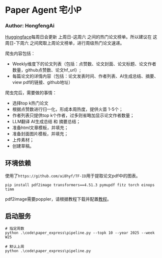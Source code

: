 # Paper Agent 宅小P
### Author: HongfengAi

[Huggingface](https://huggingface.co/papers/week)每周日会更新 上周日-这周六 之间的热门论文榜单。所以建议在 这周日-下周六 之间爬取上周论文榜单，进行周级热门论文速递。

爬虫内容包括：
- Weekly维度下的论文列表（包括：点赞数、论文封面、论文标题、论文作者数量，github点赞数、论文hf_url）;
- 每篇论文的详情内容（包括：论文发表时间、作者列表、AI生成总结、摘要、view pdf的链接、github地址）


爬虫完后，需要做的事情：
- 选择top k热门论文
- 根据点赞数进行归一化，形成本周热度，提供火苗 1-5个；
- 作者列表只提供top k个作者，过多则省略加显示论文作者数量；
- LLM翻译 AI生成总结 和 摘要总结；
- 准备html文章模板，并填充；
- 准备封面图片模板，并填充；
- 上传素材；
- 创建草稿。

## 环境依赖
使用了``https://github.com/ai8hyf/TF-ID``用于提取论文pdf中的图表。
```
pip install pdf2image transformers==4.51.3 pymupdf fitz torch einops timm
```
pdf2image需要poppler，请根据教程下载并配置[教程](https://blog.csdn.net/qq_38486203/article/details/143983252)。

## 启动服务
```
# 指定周数
python .\code\paper_express\pipeline.py --topk 10 --year 2025 --week W25

# 默认上周
python .\code\paper_express\pipeline.py
```